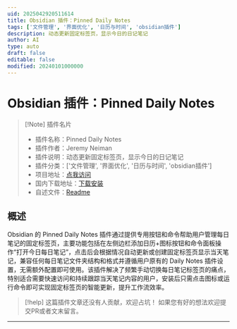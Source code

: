 ```yaml
---
uid: 2025042920511614
title: Obsidian 插件：Pinned Daily Notes
tags: ['文件管理', '界面优化', '日历与时间', 'obsidian插件']
description: 动态更新固定标签页，显示今日的日记笔记
author: AI
type: auto
draft: false
editable: false
modified: 20240101000000
---
```


# Obsidian 插件：Pinned Daily Notes

> [!Note] 插件名片
> - 插件名称：Pinned Daily Notes
> - 插件作者：Jeremy Neiman
> - 插件说明：动态更新固定标签页，显示今日的日记笔记
> - 插件分类：['文件管理', '界面优化', '日历与时间', 'obsidian插件']
> - 项目地址：[点我访问](https://github.com/docmarionum1/obsidian-pinned-daily-notes)
> - 国内下载地址：[下载安装](https://pkmer.cn/products/plugin/pluginMarket/?pinned-daily-notes)
> - 自述文件：[Readme](https://ghproxy.net/https://raw.githubusercontent.com/docmarionum1/obsidian-pinned-daily-notes/main/README.md)



## 概述

Obsidian 的 Pinned Daily Notes 插件通过提供专用按钮和命令帮助用户管理每日笔记的固定标签页，主要功能包括在左侧边栏添加日历+图标按钮和命令面板操作“打开今日每日笔记”，点击后会根据情况自动更新或创建固定标签页显示当天笔记，兼容任何每日笔记文件夹结构和格式并遵循用户原有的 Daily Notes 插件设置，无需额外配置即可使用。该插件解决了频繁手动切换每日笔记标签页的痛点，特别适合需要快速访问和持续跟踪当天笔记内容的用户，安装后只需点击图标或运行命令即可实现固定标签页的智能更新，提升工作流效率。


> [!help] 
> 这篇插件文章还没有人贡献，欢迎占坑！
> 如果您有好的想法欢迎提交PR或者文末留言。
> 

---



